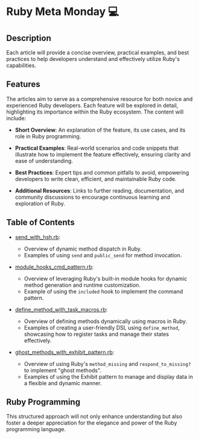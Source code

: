 # Ruby Meta Monday 💻

## Description

Each article will provide a concise overview, practical examples, and best practices to help developers understand and effectively utilize Ruby's capabilities. 

## Features

The articles aim to serve as a comprehensive resource for both novice and experienced Ruby developers. Each feature will be explored in detail, highlighting its importance within the Ruby ecosystem. The content will include:

- **Short Overview**: An explanation of the feature, its use cases, and its role in Ruby programming.

- **Practical Examples**: Real-world scenarios and code snippets that illustrate how to implement the feature effectively, ensuring clarity and ease of understanding.

- **Best Practices**: Expert tips and common pitfalls to avoid, empowering developers to write clean, efficient, and maintainable Ruby code.

- **Additional Resources**: Links to further reading, documentation, and community discussions to encourage continuous learning and exploration of Ruby.

## Table of Contents

- [send_with_hsh.rb](send_with_hsh.rb): 
  - Overview of dynamic method dispatch in Ruby.
  - Examples of using `send` and `public_send` for method invocation.
  
- [module_hooks_cmd_pattern.rb](module_hooks_cmd_pattern.rb): 
  - Overview of leveraging Ruby's built-in module hooks for dynamic method generation and runtime customization.
  - Example of using the `included` hook to implement the command pattern.

- [define_method_with_task_macros.rb](define_method_with_task_macros.rb): 
  - Overview of defining methods dynamically using macros in Ruby.
  - Examples of creating a user-friendly DSL using `define_method`, showcasing how to register tasks and manage their states effectively.

- [ghost_methods_with_exhibit_pattern.rb](ghost_methods_with_exhibit_pattern.rb): 
  - Overview of using Ruby's `method_missing` and `respond_to_missing?` to implement "ghost methods".
  - Examples of using the Exhibit pattern to manage and display data in a flexible and dynamic manner.

## Ruby Programming

This structured approach will not only enhance understanding but also foster a deeper appreciation for the elegance and power of the Ruby programming language.

